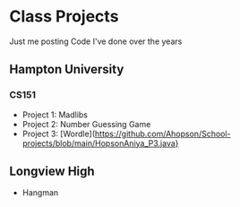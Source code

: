 # Class Projects

Just me posting Code I've done over the years

## Hampton University

### CS151

  * Project 1: Madlibs
  * Project 2: Number Guessing Game
  * Project 3: [Wordle](https://github.com/Ahopson/School-projects/blob/main/HopsonAniya_P3.java}

## Longview High

  * Hangman
